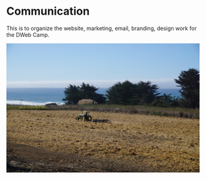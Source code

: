 # Communication
This is to organize the website, marketing, email, branding, design work for the DWeb Camp.

![Mushroom Farm landscape](images/mushroom-farm-tractor.jpg?raw=true)


